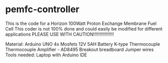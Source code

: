 # pemfc-controller
This is the code for a Horizon 100Watt Proton Exchange Membrane Fuel Cell
This coder is not 100% done and could easily be modified for different applications
PLEASE USE WITH CAUTION!!!!!!!!!!!!!!!!


Material: Arduino UNO
          4x Mosfets
          12V 5AH Battery
          K-type Thermocouple
          Thermocouple Amplifier - AD8495 Breakout
          breadboard
          Jumper wires
Tools needed:
          Laptop with Arduino IDE
          
         

